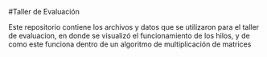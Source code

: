 #Taller de Evaluación 

Este repositorio contiene los archivos y datos que se utilizaron para el taller de evaluacion, en donde se visualizó el funcionamiento de los hilos, y de como este funciona dentro de un algoritmo de multiplicación de matrices
